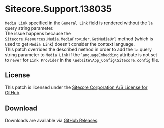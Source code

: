 # Sitecore.Support.138035
`Media Link` specified in the `General Link` field is rendered without the `la` query string parameter.<br/>
The issue happens because the `Sitecore.Resources.Media.MediaProvider.GetMediaUrl` method (which is used to get `Media Link`) doesn’t consider the context language.<br/>
This patch overrides the described method in order to add the `la` query string parameter to `Media Link` if the `languageEmbedding` attribute is not set to `never` for `Link Provider` in the `\Website\App_Config\Sitecore.config` file.

## License  
This patch is licensed under the [Sitecore Corporation A/S License for GitHub](https://github.com/sitecoresupport/Sitecore.Support.138035/blob/master/LICENSE).  

## Download  
Downloads are available via [GitHub Releases](https://github.com/sitecoresupport/Sitecore.Support.138035/releases).  
